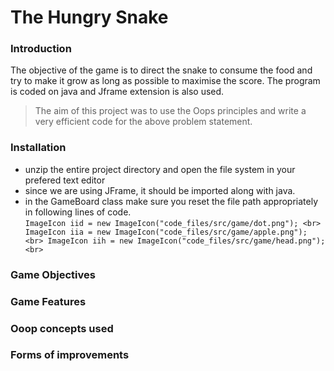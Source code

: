 # The Hungry Snake

### Introduction
The objective of the game is to direct the snake to consume the food and try to make it grow as long as possible to maximise the score. The program is coded on java and Jframe extension is also used. 
> The aim of this project was to use the Oops principles and write a very efficient code for the above problem statement. 

### Installation
- unzip the entire project directory and open the file system in your prefered text editor
- since we are using JFrame, it should be imported along with java.
- in the GameBoard class make sure you reset the file path appropriately in following lines of code. <br>
``
ImageIcon iid = new ImageIcon("code_files/src/game/dot.png"); <br>
ImageIcon iia = new ImageIcon("code_files/src/game/apple.png"); <br>
ImageIcon iih = new ImageIcon("code_files/src/game/head.png"); <br>
``

### Game Objectives




### Game Features



### Ooop concepts used


### Forms of improvements
